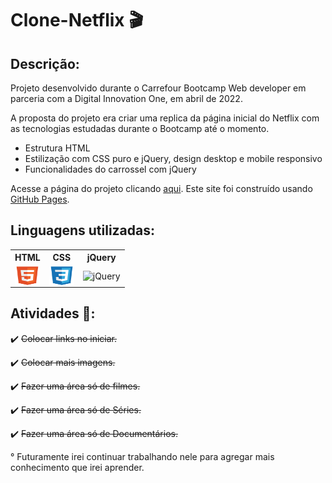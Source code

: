 # Clone-Netflix  🎬

<h2> Descrição: </h2>

Projeto desenvolvido durante o Carrefour Bootcamp Web developer em parceria com a Digital Innovation One, em abril de 2022.

A proposta do projeto era criar uma replica da página inicial do Netflix com as tecnologias estudadas durante o Bootcamp até o momento.

- Estrutura HTML
- Estilização com CSS puro e jQuery, design desktop e mobile responsivo
- Funcionalidades do carrossel com jQuery

Acesse a página do projeto clicando [aqui](https://julianasinnott.github.io/netflix-clone/). Este site foi construído usando [GitHub Pages](https://pages.github.com/).

<h2> Linguagens utilizadas: </h2>

<table>
<tr>
  <th> HTML </th>
  <th> CSS </th>
  <th> jQuery</th>
</tr>
<tr>
  <td><img align="center" alt="HTML" height="30" width="40" src="https://raw.githubusercontent.com/devicons/devicon/master/icons/html5/html5-original.svg"></td>
  <td><img align="center" alt="CSS" height="30" width="40" src="https://raw.githubusercontent.com/devicons/devicon/master/icons/css3/css3-original.svg"></td>
  <td><img align="center" alt="jQuery" height="32" width="33" src="https://user-images.githubusercontent.com/100887684/164298405-4e76480d-b68c-4912-84f7-602f73f06945.jpg"></td>
</tr>
</table>

## Atividades :pencil::

:heavy_check_mark: ~~Colocar links no iniciar.~~

:heavy_check_mark: ~~Colocar mais imagens.~~

:heavy_check_mark: ~~Fazer uma área só de filmes.~~

:heavy_check_mark: ~~Fazer uma área só de Séries.~~

:heavy_check_mark: ~~Fazer uma área só de Documentários.~~

° Futuramente irei continuar trabalhando nele para agregar mais conhecimento que irei aprender.
